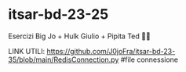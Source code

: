 # itsar-bd-23-25
Esercizi Big Jo + Hulk Giulio + Pipita Ted 💪🏽

LINK UTILI:
https://github.com/J0joFra/itsar-bd-23-35/blob/main/RedisConnection.py #file connessione
